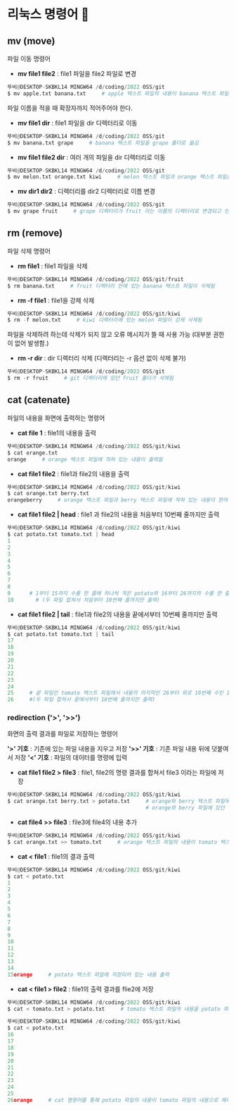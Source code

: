 # 리눅스 명령어 🐧

## mv (move)
파일 이동 명령어

+ **mv file1 file2** : file1 파일을 file2 파일로 변경
```python
뚜비@DESKTOP-SKBKL14 MINGW64 /d/coding/2022 OSS/git
$ mv apple.txt banana.txt     # apple 텍스트 파일의 내용이 banana 텍스트 파일에 들어감. banana 텍스트 파일에 있는 내용이 apple 파일의 내용으로 바뀌고 apple 파일은 사라짐
```
파일 이름을 적을 때 확장자까지 적어주어야 한다.

+ **mv file1 dir** : file1 파일을 dir 디렉터리로 이동
```python
뚜비@DESKTOP-SKBKL14 MINGW64 /d/coding/2022 OSS/git
$ mv banana.txt grape     # banana 텍스트 파일을 grape 폴더로 옮김
```

+ **mv file1 file2 dir** : 여러 개의 파일을 dir 디렉터리로 이동
```python
뚜비@DESKTOP-SKBKL14 MINGW64 /d/coding/2022 OSS/git
$ mv melon.txt orange.txt kiwi     # melon 텍스트 파일과 orange 텍스트 파일을 kiwi 폴더로 옮김
```

+ **mv dir1 dir2** : 디렉터리를 dir2 디렉터리로 이름 변경
```python
뚜비@DESKTOP-SKBKL14 MINGW64 /d/coding/2022 OSS/git
$ mv grape fruit     # grape 디렉터리가 fruit 라는 이름의 디렉터리로 변경되고 안에 있는 폴더나 파일들은 grape때랑 동일하게 유지됨
```


## rm (remove)
파일 삭제 명령어

+ **rm file1** : file1 파일을 삭제
```python
뚜비@DESKTOP-SKBKL14 MINGW64 /d/coding/2022 OSS/git/fruit
$ rm banana.txt     # fruit 디렉터리 안에 있는 banana 텍스트 파일이 삭제됨
```

+ **rm -f file1** : file1을 강제 삭제
```python
뚜비@DESKTOP-SKBKL14 MINGW64 /d/coding/2022 OSS/git/kiwi
$ rm -f melon.txt     # kiwi 디렉터리에 있는 melon 파일이 강제 삭제됨
```
파일을 삭제하려 하는데 삭제가 되지 않고 오류 메시지가 뜰 때 사용 가능 (대부분 권한이 없어 발생함.)

+ **rm -r dir** : dir 디렉터리 삭제 (디렉터리는 -r 옵션 없이 삭제 불가)
```python
뚜비@DESKTOP-SKBKL14 MINGW64 /d/coding/2022 OSS/git
$ rm -r fruit     # git 디렉터리에 있던 fruit 폴더가 삭제됨
```


## cat (catenate)
파일의 내용을 화면에 출력하는 명령어

+ **cat file 1** : file1의 내용을 출력
```python
뚜비@DESKTOP-SKBKL14 MINGW64 /d/coding/2022 OSS/git/kiwi
$ cat orange.txt
orange     # orange 텍스트 파일에 적혀 있는 내용이 출력됨
```

+ **cat file1 file2** : file1과 file2의 내용을 출력
```python
뚜비@DESKTOP-SKBKL14 MINGW64 /d/coding/2022 OSS/git/kiwi
$ cat orange.txt berry.txt
orangeberry     # orange 텍스트 파일과 berry 텍스트 파일에 적혀 있는 내용이 한꺼번에 출력됨
```

+ **cat file1 file2 | head** : file1 과 file2의 내용을 처음부터 10번째 줄까지만 출력
```python
뚜비@DESKTOP-SKBKL14 MINGW64 /d/coding/2022 OSS/git/kiwi
$ cat potato.txt tomato.txt | head
1
2
3
4
5
6
7
8
9      # 1부터 15까지 수를 한 줄에 하나씩 적은 potato와 16부터 26까지의 수를 한 줄에 적은 tomato 텍스트 파일에서 potato의 10까지만 출력된다. 
10       # (두 파일 합쳐서 처음부터 10번째 줄까지만 출력)    
```

+ **cat file1 file2 | tail** : file1과 file2의 내용을 끝에서부터 10번째 줄까지만 출력
```python
뚜비@DESKTOP-SKBKL14 MINGW64 /d/coding/2022 OSS/git/kiwi
$ cat potato.txt tomato.txt | tail
17
18
19
20
21
22
23
24
25     # 끝 파일인 tomato 텍스트 파일에서 내용의 마지막인 26부터 위로 10번째 수인 17까지 출력되는데 오름차순으로 출력된다.
26     #(두 파일 합쳐서 끝에서부터 10번째 줄까지만 출력)
```

### redirection ('>', '>>')
화면의 출력 결과를 파일로 저장하는 명령어

 **'>' 기호** : 기존에 있는 파일 내용을 지우고 저장
 **'>>' 기호** : 기존 파일 내용 뒤에 덧붙여서 저장
 **'<' 기호** : 파일의 데이터를 명령에 입력

+ **cat file1 file2 > file3** : file1, file2의 명령 결과를 합쳐서 file3 이라는 파일에 저장
```python
뚜비@DESKTOP-SKBKL14 MINGW64 /d/coding/2022 OSS/git/kiwi
$ cat orange.txt berry.txt > potato.txt     # orange와 berry 텍스트 파일에 있는 내용이 potato 텍스트 파일로 모두 옮겨간다. 원래 있던 potato 파일의 내용은 사라진다.
                                            # orange와 berry 파일에 있던 내용은 계속 살아 있다.
```

+ **cat file4 >> file3** : file3에 file4의 내용 추가
```python
뚜비@DESKTOP-SKBKL14 MINGW64 /d/coding/2022 OSS/git/kiwi
$ cat orange.txt >> tomato.txt     # orange 텍스트 파일의 내용이 tomato 텍스트 파일에 추가됨. 원래 있던 orange와 tomato 파일의 내용은 계속 살아 있다.
```

+ **cat < file1** : file1의 결과 출력
```python
뚜비@DESKTOP-SKBKL14 MINGW64 /d/coding/2022 OSS/git/kiwi
$ cat < potato.txt
1
2
3
4
5
6
7
8
9
10
11
12
13
14
15orange     # potato 텍스트 파일에 저장되어 있는 내용 출력
```

+ **cat < file1 > file2** : file1의 출력 결과를 flie2에 저장
```python
뚜비@DESKTOP-SKBKL14 MINGW64 /d/coding/2022 OSS/git/kiwi
$ cat < tomato.txt > potato.txt     # tomato 텍스트 파일의 내용을 potato 파일에 저장한다. potato 파일의 원래 내용은 사라지고 tomato 텍스트 파일의 내용은 계속 살아 있다.

뚜비@DESKTOP-SKBKL14 MINGW64 /d/coding/2022 OSS/git/kiwi
$ cat < potato.txt
16
17
18
19
20
21
22
23
24
25
26orange     # cat 명령어를 통해 potato 파일의 내용이 tomato 파일의 내용으로 제대로 바뀌었는지 확인 가능하다. 
```
